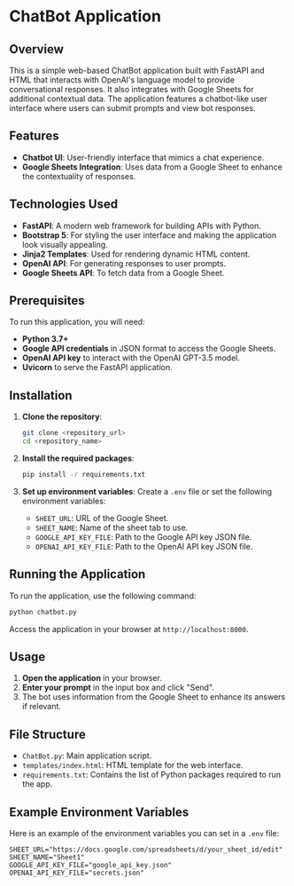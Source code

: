 # ChatBot Application

## Overview
This is a simple web-based ChatBot application built with FastAPI and HTML that interacts with OpenAI's language model to provide conversational responses. It also integrates with Google Sheets for additional contextual data. The application features a chatbot-like user interface where users can submit prompts and view bot responses.

## Features
- **Chatbot UI**: User-friendly interface that mimics a chat experience.
- **Google Sheets Integration**: Uses data from a Google Sheet to enhance the contextuality of responses.

## Technologies Used
- **FastAPI**: A modern web framework for building APIs with Python.
- **Bootstrap 5**: For styling the user interface and making the application look visually appealing.
- **Jinja2 Templates**: Used for rendering dynamic HTML content.
- **OpenAI API**: For generating responses to user prompts.
- **Google Sheets API**: To fetch data from a Google Sheet.

## Prerequisites
To run this application, you will need:
- **Python 3.7+**
- **Google API credentials** in JSON format to access the Google Sheets.
- **OpenAI API key** to interact with the OpenAI GPT-3.5 model.
- **Uvicorn** to serve the FastAPI application.

## Installation
1. **Clone the repository**:
    ```bash
    git clone <repository_url>
    cd <repository_name>
    ```

2. **Install the required packages**:
    ```bash
    pip install -r requirements.txt
    ```

3. **Set up environment variables**:
    Create a `.env` file or set the following environment variables:
    - `SHEET_URL`: URL of the Google Sheet.
    - `SHEET_NAME`: Name of the sheet tab to use.
    - `GOOGLE_API_KEY_FILE`: Path to the Google API key JSON file.
    - `OPENAI_API_KEY_FILE`: Path to the OpenAI API key JSON file.

## Running the Application
To run the application, use the following command:

```bash
python chatbot.py
```

Access the application in your browser at `http://localhost:8000`.

## Usage
1. **Open the application** in your browser.
2. **Enter your prompt** in the input box and click "Send".
3. The bot uses information from the Google Sheet to enhance its answers if relevant.

## File Structure
- `ChatBot.py`: Main application script.
- `templates/index.html`: HTML template for the web interface.
- `requirements.txt`: Contains the list of Python packages required to run the app.

## Example Environment Variables
Here is an example of the environment variables you can set in a `.env` file:

```env
SHEET_URL="https://docs.google.com/spreadsheets/d/your_sheet_id/edit"
SHEET_NAME="Sheet1"
GOOGLE_API_KEY_FILE="google_api_key.json"
OPENAI_API_KEY_FILE="secrets.json"
```
